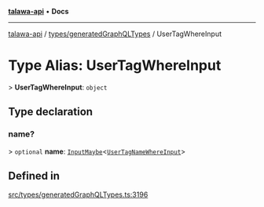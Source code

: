 [**talawa-api**](../../../README.md) • **Docs**

***

[talawa-api](../../../modules.md) / [types/generatedGraphQLTypes](../README.md) / UserTagWhereInput

# Type Alias: UserTagWhereInput

\> **UserTagWhereInput**: `object`

## Type declaration

### name?

\> `optional` **name**: [`InputMaybe`](InputMaybe.md)\<[`UserTagNameWhereInput`](UserTagNameWhereInput.md)\>

## Defined in

[src/types/generatedGraphQLTypes.ts:3196](https://github.com/PalisadoesFoundation/talawa-api/blob/92443bb6a5ff3ed66457149a509401986a82e570/src/types/generatedGraphQLTypes.ts#L3196)
